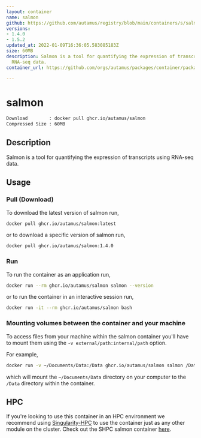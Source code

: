 ```yaml
---
layout: container
name: salmon
github: https://github.com/autamus/registry/blob/main/containers/s/salmon/spack.yaml
versions:
- 1.4.0
- 1.5.2
updated_at: 2022-01-09T16:36:05.583085183Z
size: 60MB
description: Salmon is a tool for quantifying the expression of transcripts using
  RNA-seq data.
container_url: https://github.com/orgs/autamus/packages/container/package/salmon

---
```

# salmon
```bash 
Download        : docker pull ghcr.io/autamus/salmon
Compressed Size : 60MB
```

## Description
Salmon is a tool for quantifying the expression of transcripts using RNA-seq data.

## Usage
### Pull (Download)
To download the latest version of salmon run,

```bash
docker pull ghcr.io/autamus/salmon:latest
```

or to download a specific version of salmon run,

```bash
docker pull ghcr.io/autamus/salmon:1.4.0
```
### Run
To run the container as an application run,
```bash
docker run --rm ghcr.io/autamus/salmon salmon --version
```

or to run the container in an interactive session run,
```bash
docker run -it --rm ghcr.io/autamus/salmon bash
```

### Mounting volumes between the container and your machine
To access files from your machine within the salmon container you'll have to mount them using the `-v external/path:internal/path` option.

For example,
```bash
docker run -v ~/Documents/Data:/Data ghcr.io/autamus/salmon salmon /Data/myData.csv
```
which will mount the `~/Documents/Data` directory on your computer to the `/Data` directory within the container.

## HPC
If you're looking to use this container in an HPC environment we recommend using [Singularity-HPC](https://singularity-hpc.readthedocs.io) to use the container just as any other module on the cluster. Check out the SHPC salmon container [here](https://singularityhub.github.io/singularity-hpc/r/ghcr.io-autamus-salmon/).